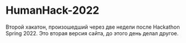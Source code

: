 # HumanHack-2022
Второй хакатон, произошедший через две недели после Hackathon Spring 2022. Это вторая версия сайта, до этого день делал другое. 
